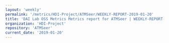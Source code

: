 ```yaml
---
layout: 'weekly'
permalink: '/metrics/HDI-Project/ATMSeer/WEEKLY-REPORT-2019-01-20'
title: 'DAI Lab OSS Metrics Metrics report for ATMSeer | WEEKLY-REPORT-2019-01-20'
organization: 'HDI-Project'
repository: 'ATMSeer'
current_date: '2019-01-20'
---
```

